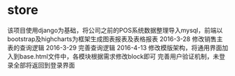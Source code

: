 # store
该项目使用django为基础，将公司之前的POS系统数据整理导入mysql，前端以bootstrap及highcharts为框架生成图表报表及表格报表
2016-3-28
修改销售主表的查询逻辑
2016-3-29
完善查询逻辑
2016-4-13
修改模版架构，将通用界面加入到base.html文件中，各模块根据需求修改block即可
完善用户验证机制，未登录全部将返回到登录界面
